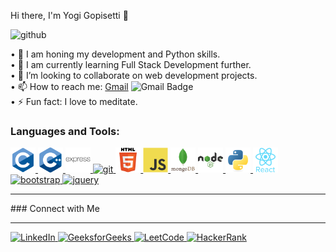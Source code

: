 Hi there, I'm Yogi Gopisetti 👋

<img width="813" alt="github" src="https://github.com/user-attachments/assets/9c0db7e5-1e6a-408b-8f60-d93e6a084b64">

• 🔭 I am honing my development and Python skills.  
• 🌱 I am currently learning Full Stack Development further.  
• 👯 I’m looking to collaborate on web development projects.  
• 📫 How to reach me: [Gmail](mailto:yogigopisetti3075@gmail.com) ![Gmail Badge](https://img.shields.io/badge/-Gmail-c14438?style=flat-square&logo=Gmail&logoColor=white&link=yogigopisetti3075@gmail.com)  
• ⚡ Fun fact: I love to meditate.

### Languages and Tools:

<p align="left">
  <a href="https://www.cprogramming.com/" rel="nofollow">
    <img src="https://raw.githubusercontent.com/devicons/devicon/master/icons/c/c-original.svg" alt="c" width="40" height="40" style="max-width: 100%;">
  </a>
  <a href="https://www.w3schools.com/cpp/" rel="nofollow">
    <img src="https://raw.githubusercontent.com/devicons/devicon/master/icons/cplusplus/cplusplus-original.svg" alt="cplusplus" width="40" height="40" style="max-width: 100%;">
  </a>
  <a href="https://expressjs.com" rel="nofollow">
    <img src="https://raw.githubusercontent.com/devicons/devicon/master/icons/express/express-original-wordmark.svg" alt="express" width="40" height="40" style="max-width: 100%;">
  </a>
  <a href="https://git-scm.com/" rel="nofollow">
    <img src="https://www.vectorlogo.zone/logos/git-scm/git-scm-icon.svg" alt="git" width="40" height="40" style="max-width: 100%;">
  </a>
  <a href="https://www.w3.org/html/" rel="nofollow">
    <img src="https://raw.githubusercontent.com/devicons/devicon/master/icons/html5/html5-original-wordmark.svg" alt="html5" width="40" height="40" style="max-width: 100%;">
  </a>
  <a href="https://developer.mozilla.org/en-US/docs/Web/JavaScript" rel="nofollow">
    <img src="https://raw.githubusercontent.com/devicons/devicon/master/icons/javascript/javascript-original.svg" alt="javascript" width="40" height="40" style="max-width: 100%;">
  </a>
  <a href="https://www.mongodb.com/" rel="nofollow">
    <img src="https://raw.githubusercontent.com/devicons/devicon/master/icons/mongodb/mongodb-original-wordmark.svg" alt="mongodb" width="40" height="40" style="max-width: 100%;">
  </a>
  <a href="https://nodejs.org" rel="nofollow">
    <img src="https://raw.githubusercontent.com/devicons/devicon/master/icons/nodejs/nodejs-original-wordmark.svg" alt="nodejs" width="40" height="40" style="max-width: 100%;">
  </a>
  <a href="https://www.python.org" rel="nofollow">
    <img src="https://raw.githubusercontent.com/devicons/devicon/master/icons/python/python-original.svg" alt="python" width="40" height="40" style="max-width: 100%;">
  </a>
  <a href="https://reactjs.org/" rel="nofollow">
    <img src="https://raw.githubusercontent.com/devicons/devicon/master/icons/react/react-original-wordmark.svg" alt="react" width="40" height="40" style="max-width: 100%;">
  </a>
  <a href="https://getbootstrap.com" rel="nofollow">
    <img src="https://img.icons8.com/color/bootstrap.png" alt="bootstrap" width="40" height="40" style="max-width: 100%;">
  </a>
  <a href="https://jquery.com" rel="nofollow">
    <img src="https://img.icons8.com/ios/jquery.png" alt="jquery" width="40" height="40" style="max-width: 100%;">
  </a>
</p>
<hr></hr>
### Connect with Me

---

<p align="left">
  <a href="https://www.linkedin.com/in/yogi-gopisetti/" rel="nofollow" target="_blank">
    <img src="https://upload.wikimedia.org/wikipedia/commons/thumb/8/81/LinkedIn_icon.svg/1200px-LinkedIn_icon.svg.png" alt="LinkedIn" width="40" height="40" style="max-width: 100%;">
  </a>
  <a href="https://www.geeksforgeeks.org/user/yogigopisetti3075/" rel="nofollow" target="_blank">
    <img src="https://media.geeksforgeeks.org/wp-content/cdn-uploads/gfg_200x200-min.png" alt="GeeksforGeeks" width="40" height="40" style="max-width: 100%;">
  </a>
  <a href="https://leetcode.com/u/VK7jAKpqEF/" rel="nofollow" target="_blank">
    <img src="https://upload.wikimedia.org/wikipedia/commons/8/8e/LeetCode_Logo_1.png" alt="LeetCode" width="40" height="40" style="max-width: 100%;">
  </a>
  <a href="https://www.hackerrank.com/profile/yogigopisetti301" rel="nofollow" target="_blank">
    <img src="https://upload.wikimedia.org/wikipedia/commons/6/65/HackerRank_logo.png" alt="HackerRank" width="40" height="40" style="max-width: 100%;">
  </a>
</p>

<!---
corejava336/corejava336 is a ✨ special ✨ repository because its `README.md` (this file) appears on your GitHub profile.
You can click the Preview link to take a look at your changes.
--->
